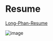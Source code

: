 # Resume
[Long-Phan-Resume](https://github.com/justinphan3110/Resume/blob/master/latex/resume.pdf) 

![image](https://user-images.githubusercontent.com/44376091/61704749-9c315f80-ad6e-11e9-9766-f345bc9bd0ec.png)



